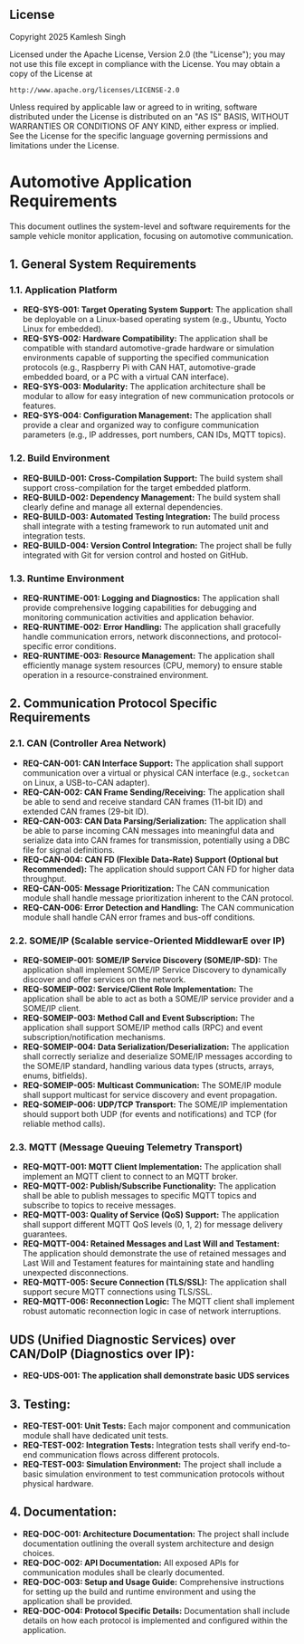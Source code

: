 ## License
Copyright 2025 Kamlesh Singh

Licensed under the Apache License, Version 2.0 (the "License");
you may not use this file except in compliance with the License.
You may obtain a copy of the License at

    http://www.apache.org/licenses/LICENSE-2.0

Unless required by applicable law or agreed to in writing, software
distributed under the License is distributed on an "AS IS" BASIS,
WITHOUT WARRANTIES OR CONDITIONS OF ANY KIND, either express or implied.
See the License for the specific language governing permissions and
limitations under the License.



# Automotive Application Requirements

This document outlines the system-level and software requirements for the sample vehicle monitor application, focusing on automotive communication.

## 1. General System Requirements

### 1.1. Application Platform

* **REQ-SYS-001: Target Operating System Support:** The application shall be deployable on a Linux-based operating system (e.g., Ubuntu, Yocto Linux for embedded).
* **REQ-SYS-002: Hardware Compatibility:** The application shall be compatible with standard automotive-grade hardware or simulation environments capable of supporting the specified communication protocols (e.g., Raspberry Pi with CAN HAT, automotive-grade embedded board, or a PC with a virtual CAN interface).
* **REQ-SYS-003: Modularity:** The application architecture shall be modular to allow for easy integration of new communication protocols or features.
* **REQ-SYS-004: Configuration Management:** The application shall provide a clear and organized way to configure communication parameters (e.g., IP addresses, port numbers, CAN IDs, MQTT topics).

### 1.2. Build Environment

* **REQ-BUILD-001: Cross-Compilation Support:** The build system shall support cross-compilation for the target embedded platform.
* **REQ-BUILD-002: Dependency Management:** The build system shall clearly define and manage all external dependencies.
* **REQ-BUILD-003: Automated Testing Integration:** The build process shall integrate with a testing framework to run automated unit and integration tests.
* **REQ-BUILD-004: Version Control Integration:** The project shall be fully integrated with Git for version control and hosted on GitHub.

### 1.3. Runtime Environment

* **REQ-RUNTIME-001: Logging and Diagnostics:** The application shall provide comprehensive logging capabilities for debugging and monitoring communication activities and application behavior.
* **REQ-RUNTIME-002: Error Handling:** The application shall gracefully handle communication errors, network disconnections, and protocol-specific error conditions.
* **REQ-RUNTIME-003: Resource Management:** The application shall efficiently manage system resources (CPU, memory) to ensure stable operation in a resource-constrained environment.

## 2. Communication Protocol Specific Requirements

### 2.1. CAN (Controller Area Network)

* **REQ-CAN-001: CAN Interface Support:** The application shall support communication over a virtual or physical CAN interface (e.g., `socketcan` on Linux, a USB-to-CAN adapter).
* **REQ-CAN-002: CAN Frame Sending/Receiving:** The application shall be able to send and receive standard CAN frames (11-bit ID) and extended CAN frames (29-bit ID).
* **REQ-CAN-003: CAN Data Parsing/Serialization:** The application shall be able to parse incoming CAN messages into meaningful data and serialize data into CAN frames for transmission, potentially using a DBC file for signal definitions.
* **REQ-CAN-004: CAN FD (Flexible Data-Rate) Support (Optional but Recommended):** The application should support CAN FD for higher data throughput.
* **REQ-CAN-005: Message Prioritization:** The CAN communication module shall handle message prioritization inherent to the CAN protocol.
* **REQ-CAN-006: Error Detection and Handling:** The CAN communication module shall handle CAN error frames and bus-off conditions.

### 2.2. SOME/IP (Scalable service-Oriented MiddlewarE over IP)

* **REQ-SOMEIP-001: SOME/IP Service Discovery (SOME/IP-SD):** The application shall implement SOME/IP Service Discovery to dynamically discover and offer services on the network.
* **REQ-SOMEIP-002: Service/Client Role Implementation:** The application shall be able to act as both a SOME/IP service provider and a SOME/IP client.
* **REQ-SOMEIP-003: Method Call and Event Subscription:** The application shall support SOME/IP method calls (RPC) and event subscription/notification mechanisms.
* **REQ-SOMEIP-004: Data Serialization/Deserialization:** The application shall correctly serialize and deserialize SOME/IP messages according to the SOME/IP standard, handling various data types (structs, arrays, enums, bitfields).
* **REQ-SOMEIP-005: Multicast Communication:** The SOME/IP module shall support multicast for service discovery and event propagation.
* **REQ-SOMEIP-006: UDP/TCP Transport:** The SOME/IP implementation should support both UDP (for events and notifications) and TCP (for reliable method calls).

### 2.3. MQTT (Message Queuing Telemetry Transport)

* **REQ-MQTT-001: MQTT Client Implementation:** The application shall implement an MQTT client to connect to an MQTT broker.
* **REQ-MQTT-002: Publish/Subscribe Functionality:** The application shall be able to publish messages to specific MQTT topics and subscribe to topics to receive messages.
* **REQ-MQTT-003: Quality of Service (QoS) Support:** The application shall support different MQTT QoS levels (0, 1, 2) for message delivery guarantees.
* **REQ-MQTT-004: Retained Messages and Last Will and Testament:** The application should demonstrate the use of retained messages and Last Will and Testament features for maintaining state and handling unexpected disconnections.
* **REQ-MQTT-005: Secure Connection (TLS/SSL):** The application shall support secure MQTT connections using TLS/SSL.
* **REQ-MQTT-006: Reconnection Logic:** The MQTT client shall implement robust automatic reconnection logic in case of network interruptions.

## UDS (Unified Diagnostic Services) over CAN/DoIP (Diagnostics over IP):
* **REQ-UDS-001: The application shall demonstrate basic UDS services**

## 3. Testing:

* **REQ-TEST-001: Unit Tests:** Each major component and communication module shall have dedicated unit tests.
* **REQ-TEST-002: Integration Tests:** Integration tests shall verify end-to-end communication flows across different protocols.
* **REQ-TEST-003: Simulation Environment:** The project shall include a basic simulation environment to test communication protocols without physical hardware.

## 4. Documentation:

* **REQ-DOC-001: Architecture Documentation:** The project shall include documentation outlining the overall system architecture and design choices.
* **REQ-DOC-002: API Documentation:** All exposed APIs for communication modules shall be clearly documented.
* **REQ-DOC-003: Setup and Usage Guide:** Comprehensive instructions for setting up the build and runtime environment and using the application shall be provided.
* **REQ-DOC-004: Protocol Specific Details:** Documentation shall include details on how each protocol is implemented and configured within the application.